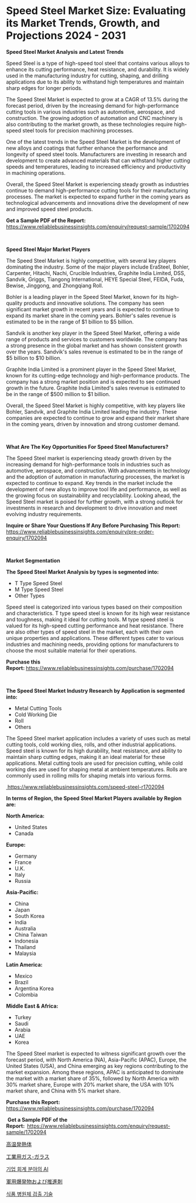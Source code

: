 <p><h1>Speed Steel Market Size: Evaluating its Market Trends, Growth, and Projections 2024 - 2031</h1></p><p><strong>Speed Steel Market Analysis and Latest Trends</strong></p>
<p><p>Speed Steel is a type of high-speed tool steel that contains various alloys to enhance its cutting performance, heat resistance, and durability. It is widely used in the manufacturing industry for cutting, shaping, and drilling applications due to its ability to withstand high temperatures and maintain sharp edges for longer periods.</p><p>The Speed Steel Market is expected to grow at a CAGR of 13.5% during the forecast period, driven by the increasing demand for high-performance cutting tools in various industries such as automotive, aerospace, and construction. The growing adoption of automation and CNC machinery is also contributing to the market growth, as these technologies require high-speed steel tools for precision machining processes.</p><p>One of the latest trends in the Speed Steel Market is the development of new alloys and coatings that further enhance the performance and longevity of speed steel tools. Manufacturers are investing in research and development to create advanced materials that can withstand higher cutting speeds and temperatures, leading to increased efficiency and productivity in machining operations.</p><p>Overall, the Speed Steel Market is experiencing steady growth as industries continue to demand high-performance cutting tools for their manufacturing processes. The market is expected to expand further in the coming years as technological advancements and innovations drive the development of new and improved speed steel products.</p></p>
<p><strong>Get a Sample PDF of the Report:&nbsp;</strong> <a href="https://www.reliablebusinessinsights.com/enquiry/request-sample/1702094">https://www.reliablebusinessinsights.com/enquiry/request-sample/1702094</a></p>
<p>&nbsp;</p>
<p><strong>Speed Steel Major Market Players</strong></p>
<p><p>The Speed Steel Market is highly competitive, with several key players dominating the industry. Some of the major players include EraSteel, Bohler, Carpenter, Hitachi, Nachi, Crucible Industries, Graphite India Limited, DSS, Sandvik, Griggs, Tiangong International, HEYE Special Steel, FEIDA, Fuda, Bewise, Jinggong, and Zhongqiang Roll.</p><p>Bohler is a leading player in the Speed Steel Market, known for its high-quality products and innovative solutions. The company has seen significant market growth in recent years and is expected to continue to expand its market share in the coming years. Bohler's sales revenue is estimated to be in the range of $1 billion to $5 billion.</p><p>Sandvik is another key player in the Speed Steel Market, offering a wide range of products and services to customers worldwide. The company has a strong presence in the global market and has shown consistent growth over the years. Sandvik's sales revenue is estimated to be in the range of $5 billion to $10 billion.</p><p>Graphite India Limited is a prominent player in the Speed Steel Market, known for its cutting-edge technology and high-performance products. The company has a strong market position and is expected to see continued growth in the future. Graphite India Limited's sales revenue is estimated to be in the range of $500 million to $1 billion.</p><p>Overall, the Speed Steel Market is highly competitive, with key players like Bohler, Sandvik, and Graphite India Limited leading the industry. These companies are expected to continue to grow and expand their market share in the coming years, driven by innovation and strong customer demand.</p></p>
<p>&nbsp;</p>
<p><strong>What Are The Key Opportunities For Speed Steel Manufacturers?</strong></p>
<p><p>The Speed Steel market is experiencing steady growth driven by the increasing demand for high-performance tools in industries such as automotive, aerospace, and construction. With advancements in technology and the adoption of automation in manufacturing processes, the market is expected to continue to expand. Key trends in the market include the development of new alloys to improve tool life and performance, as well as the growing focus on sustainability and recyclability. Looking ahead, the Speed Steel market is poised for further growth, with a strong outlook for investments in research and development to drive innovation and meet evolving industry requirements.</p></p>
<p><strong>Inquire or Share Your Questions If Any Before Purchasing This Report:</strong> <a href="https://www.reliablebusinessinsights.com/enquiry/pre-order-enquiry/1702094">https://www.reliablebusinessinsights.com/enquiry/pre-order-enquiry/1702094</a></p>
<p>&nbsp;</p>
<p><strong>Market Segmentation</strong></p>
<p><strong>The Speed Steel Market Analysis by types is segmented into:</strong></p>
<p><ul><li>T Type Speed Steel</li><li>M Type Speed Steel</li><li>Other Types</li></ul></p>
<p><p>Speed steel is categorized into various types based on their composition and characteristics. T type speed steel is known for its high wear resistance and toughness, making it ideal for cutting tools. M type speed steel is valued for its high-speed cutting performance and heat resistance. There are also other types of speed steel in the market, each with their own unique properties and applications. These different types cater to various industries and machining needs, providing options for manufacturers to choose the most suitable material for their operations.</p></p>
<p><strong>Purchase this Report:&nbsp;</strong><a href="https://www.reliablebusinessinsights.com/purchase/1702094">https://www.reliablebusinessinsights.com/purchase/1702094</a></p>
<p>&nbsp;</p>
<p><strong>The Speed Steel Market Industry Research by Application is segmented into:</strong></p>
<p><ul><li>Metal Cutting Tools</li><li>Cold Working Die</li><li>Roll</li><li>Others</li></ul></p>
<p><p>The Speed Steel market application includes a variety of uses such as metal cutting tools, cold working dies, rolls, and other industrial applications. Speed steel is known for its high durability, heat resistance, and ability to maintain sharp cutting edges, making it an ideal material for these applications. Metal cutting tools are used for precision cutting, while cold working dies are used for shaping metal at ambient temperatures. Rolls are commonly used in rolling mills for shaping metals into various forms.</p></p>
<p><a href="https://www.reliablebusinessinsights.com/speed-steel-r1702094">&nbsp;https://www.reliablebusinessinsights.com/speed-steel-r1702094</a></p>
<p><strong>In terms of Region, the Speed Steel Market Players available by Region are:</strong></p>
<p>
    <p> <strong> North America: </strong>
        <ul>
            <li>United States</li>
            <li>Canada</li>
        </ul>
        </p> 
    <p> <strong> Europe: </strong>
        <ul>
            <li>Germany</li>
            <li>France</li>
            <li>U.K.</li>
            <li>Italy</li>
            <li>Russia</li>
        </ul>
        </p> 
    <p> <strong> Asia-Pacific: </strong>
        <ul>
            <li>China</li>
            <li>Japan</li>
            <li>South Korea</li>
            <li>India</li>
            <li>Australia</li>
            <li>China Taiwan</li>
            <li>Indonesia</li>
            <li>Thailand</li>
            <li>Malaysia</li>
        </ul>
        </p> 
    <p> <strong> Latin America: </strong>
        <ul>
            <li>Mexico</li>
            <li>Brazil</li>
            <li>Argentina Korea</li>
            <li>Colombia</li>
        </ul>
        </p> 
    <p> <strong> Middle East & Africa: </strong>
        <ul>
            <li>Turkey</li>
            <li>Saudi</li>
            <li>Arabia</li>
            <li>UAE</li>
            <li>Korea</li>
        </ul>
    </p>
    </p>
<p><p>The Speed Steel market is expected to witness significant growth over the forecast period, with North America (NA), Asia-Pacific (APAC), Europe, the United States (USA), and China emerging as key regions contributing to the market expansion. Among these regions, APAC is anticipated to dominate the market with a market share of 35%, followed by North America with 30% market share, Europe with 20% market share, the USA with 10% market share, and China with 5% market share.</p></p>
<p><strong>Purchase this Report: </strong><a href="https://www.reliablebusinessinsights.com/purchase/1702094">https://www.reliablebusinessinsights.com/purchase/1702094</a></p>
<p>&nbsp;<strong>Get a Sample PDF of the Report:&nbsp;&nbsp;</strong><a href="https://www.reliablebusinessinsights.com/enquiry/request-sample/1702094">https://www.reliablebusinessinsights.com/enquiry/request-sample/1702094</a></p>
<p><strong></strong></p>
<p><p><a href="https://medium.com/@clairhane2018/%E9%AB%98%E6%B8%A9%E5%8A%A0%E7%86%B1%E7%B4%A0%E5%AD%90%E5%B8%82%E5%A0%B4%E3%81%AE%E4%BA%88%E6%B8%AC-%E5%B8%82%E5%A0%B4%E3%83%88%E3%83%AC%E3%83%B3%E3%83%89-%E3%81%8A%E3%82%88%E3%81%B3%E5%BD%B1%E9%9F%BF%E5%88%86%E6%9E%90-2024%E5%B9%B4-2031%E5%B9%B4-fc580ad13f6d">高温発熱体</a></p><p><a href="https://github.com/BrionnaBoyle/Market-Research-Report-List-1/blob/main/6926604135004.md">工業用ガス-ガラス</a></p><p><a href="https://medium.com/@monaboyer1926/%EA%B8%B0%EC%97%85-%ED%9A%8C%EA%B3%84-%EC%8B%9C%EC%9E%A5-%EC%97%AD%ED%95%99-%EB%B0%8F-%EC%84%B1%EC%9E%A5-%EB%8F%99%EB%A0%A5%EC%9D%84-%EB%B6%84%EC%84%9D%ED%95%98%EA%B3%A0-2024%EB%85%84%EB%B6%80%ED%84%B0-2031%EB%85%84%EA%B9%8C%EC%A7%80-%EC%98%88%EC%B8%A1%ED%95%A9%EB%8B%88%EB%8B%A4-d82c5d2e569b">기업 회계 분야의 AI</a></p><p><a href="https://medium.com/@clairhane2018/%E8%BB%8D%E7%94%A8%E7%88%86%E7%99%BA%E7%89%A9%E3%81%8A%E3%82%88%E3%81%B3%E6%8E%A8%E9%80%B2%E5%89%A4%E3%81%AE%E5%B8%82%E5%A0%B4%E3%82%B7%E3%82%A7%E3%82%A2%E3%81%A8%E6%96%B0%E3%81%97%E3%81%84%E3%83%88%E3%83%AC%E3%83%B3%E3%83%89%E5%88%86%E6%9E%90-%E3%82%BF%E3%82%A4%E3%83%97-%E3%82%A2%E3%83%97%E3%83%AA%E3%82%B1%E3%83%BC%E3%82%B7%E3%83%A7%E3%83%B3-%E3%82%A8%E3%83%B3%E3%83%89%E3%83%A6%E3%83%BC%E3%82%B9%E3%81%AB%E3%82%88%E3%82%8B%E4%BA%88%E6%B8%AC2024%E5%B9%B4%E3%81%8B%E3%82%892031%E5%B9%B4%E3%81%BE%E3%81%A7%E3%81%AE%E6%9C%9F%E9%96%93%E3%81%AB%E3%81%A4%E3%81%84%E3%81%A6-993cd683f3e7">軍用爆発物および推進剤</a></p><p><a href="https://medium.com/@monaboyer1926/%EC%8B%9D%ED%92%88-%EB%B3%91%EC%9B%90%EC%B2%B4-%EA%B2%80%EC%B6%9C-%EA%B8%B0%EC%88%A0-%EC%8B%9C%EC%9E%A5-%EC%A0%90%EC%9C%A0%EC%9C%A8-%EB%B0%8F-%EC%8B%A0%EA%B7%9C-%ED%8A%B8%EB%A0%8C%EB%93%9C-%EB%B6%84%EC%84%9D-%EC%9C%A0%ED%98%95-%EC%9D%91%EC%9A%A9-%EC%B5%9C%EC%A2%85-%EC%82%AC%EC%9A%A9%EC%B2%98%EB%B3%84%EB%A1%9C-2024%EB%85%84%EB%B6%80%ED%84%B0-2031%EB%85%84%EA%B9%8C%EC%A7%80%EC%9D%98-%EC%98%88%EC%B8%A1%EC%9D%84-%ED%86%B5%ED%95%B4-9fc036d9512e">식품 병원체 검출 기술</a></p></p>